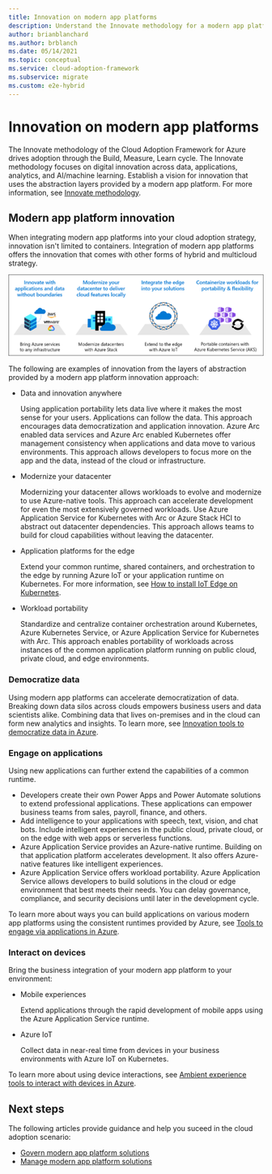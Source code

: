 ```yaml
---
title: Innovation on modern app platforms
description: Understand the Innovate methodology for a modern app platforms environment in the Cloud Adoption Framework for Azure.
author: brianblanchard
ms.author: brblanch
ms.date: 05/14/2021
ms.topic: conceptual
ms.service: cloud-adoption-framework
ms.subservice: migrate
ms.custom: e2e-hybrid
---
```


# Innovation on modern app platforms

The Innovate methodology of the Cloud Adoption Framework for Azure drives adoption through the Build, Measure, Learn cycle. The Innovate methodology focuses on digital innovation across data, applications, analytics, and AI/machine learning. Establish a vision for innovation that uses the abstraction layers provided by a modern app platform. For more information, see [Innovate methodology](../../innovate/index.md).

## Modern app platform innovation

When integrating modern app platforms into your cloud adoption strategy, innovation isn't limited to containers. Integration of modern app platforms offers the innovation that comes with other forms of hybrid and multicloud strategy.

![Diagram that shows the various innovation options enabled by the layers of abstraction in a modern app platform.](../../_images/innovate/hybrid-innovation-vision.png)

The following are examples of innovation from the layers of abstraction provided by a modern app platform innovation approach:

- Data and innovation anywhere

  Using application portability lets data live where it makes the most sense for your users. Applications can follow the data. This approach encourages data democratization and application innovation. Azure Arc enabled data services and Azure Arc enabled Kubernetes offer management consistency when applications and data move to various environments. This approach allows developers to focus more on the app and the data, instead of the cloud or infrastructure.

- Modernize your datacenter

  Modernizing your datacenter allows workloads to evolve and modernize to use Azure-native tools. This approach can accelerate development for even the most extensively governed workloads. Use Azure Application Service for Kubernetes with Arc or Azure Stack HCI to abstract out datacenter dependencies. This approach allows teams to build for cloud capabilities without leaving the datacenter.

- Application platforms for the edge

  Extend your common runtime, shared containers, and orchestration to the edge by running Azure IoT or your application runtime on Kubernetes. For more information, see [How to install IoT Edge on Kubernetes](/azure/iot-edge/how-to-install-iot-edge-kubernetes).

- Workload portability

  Standardize and centralize container orchestration around Kubernetes, Azure Kubernetes Service, or Azure Application Service for Kubernetes with Arc. This approach enables portability of workloads across instances of the common application platform running on public cloud, private cloud, and edge environments.

### Democratize data

Using modern app platforms can accelerate democratization of data. Breaking down data silos across clouds empowers business users and data scientists alike. Combining data that lives on-premises and in the cloud can form new analytics and insights. To learn more, see [Innovation tools to democratize data in Azure](../../innovate/best-practices/data.md).

### Engage on applications

Using new applications can further extend the capabilities of a common runtime.

- Developers create their own Power Apps and Power Automate solutions to extend professional applications. These applications can empower business teams from sales, payroll, finance, and others.
- Add intelligence to your applications with speech, text, vision, and chat bots. Include intelligent experiences in the public cloud, private cloud, or on the edge with web apps or serverless functions.
- Azure Application Service provides an Azure-native runtime. Building on that application platform accelerates development. It also offers Azure-native features like intelligent experiences.
- Azure Application Service offers workload portability. Azure Application Service allows developers to build solutions in the cloud or edge environment that best meets their needs. You can delay governance, compliance, and security decisions until later in the development cycle.

To learn more about ways you can build applications on various modern app platforms using the consistent runtimes provided by Azure, see [Tools to engage via applications in Azure](../../innovate/best-practices/apps.md).

### Interact on devices

Bring the business integration of your modern app platform to your environment:

- Mobile experiences

  Extend applications through the rapid development of mobile apps using the Azure Application Service runtime.

- Azure IoT

  Collect data in near-real time from devices in your business environments with Azure IoT on Kubernetes.

To learn more about using device interactions, see [Ambient experience tools to interact with devices in Azure](../../innovate/best-practices/devices.md).

## Next steps

The following articles provide guidance and help you suceed in the cloud adoption scenario:

- [Govern modern app platform solutions](./govern.md)
- [Manage modern app platform solutions](./manage.md)
